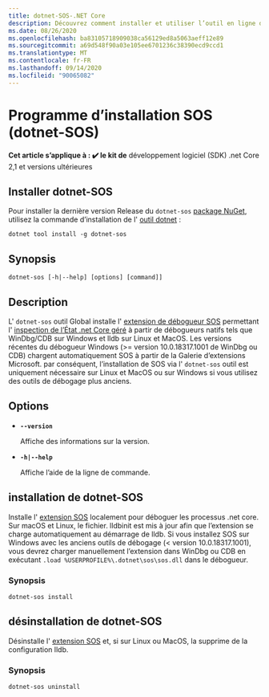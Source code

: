 ```yaml
---
title: dotnet-SOS-.NET Core
description: Découvrez comment installer et utiliser l’outil en ligne de commande dotnet-SOS.
ms.date: 08/26/2020
ms.openlocfilehash: ba83105718909038ca56129ed8a5063aeff12e89
ms.sourcegitcommit: a69d548f90a03e105ee6701236c38390ecd9ccd1
ms.translationtype: MT
ms.contentlocale: fr-FR
ms.lasthandoff: 09/14/2020
ms.locfileid: "90065082"
---
```

# <a name="sos-installer-dotnet-sos"></a>Programme d’installation SOS (dotnet-SOS)

**Cet article s’applique à : ✔️ le kit de** développement logiciel (SDK) .net Core 2,1 et versions ultérieures

## <a name="install-dotnet-sos"></a>Installer dotnet-SOS

Pour installer la dernière version Release du `dotnet-sos` [package NuGet](https://www.nuget.org/packages/dotnet-sos), utilisez la commande d’installation de l' [outil dotnet](../tools/dotnet-tool-install.md) :

```dotnetcli
dotnet tool install -g dotnet-sos
```

## <a name="synopsis"></a>Synopsis

```console
dotnet-sos [-h|--help] [options] [command]]
```

## <a name="description"></a>Description

L' `dotnet-sos` outil Global installe l' [extension de débogueur SOS](../../framework/tools/sos-dll-sos-debugging-extension.md) permettant l' [inspection de l’État .net Core géré](https://github.com/dotnet/diagnostics/blob/master/documentation/sos-debugging-extension.md) à partir de débogueurs natifs tels que WinDbg/CDB sur Windows et lldb sur Linux et MacOS. Les versions récentes du débogueur Windows (>= version 10.0.18317.1001 de WinDbg ou CDB) chargent automatiquement SOS à partir de la Galerie d’extensions Microsoft. par conséquent, l’installation de SOS via l' `dotnet-sos` outil est uniquement nécessaire sur Linux et MacOS ou sur Windows si vous utilisez des outils de débogage plus anciens.

## <a name="options"></a>Options

- **`--version`**

  Affiche des informations sur la version.

- **`-h|--help`**

  Affiche l’aide de la ligne de commande.

## <a name="dotnet-sos-install"></a>installation de dotnet-SOS

Installe l' [extension SOS](../../framework/tools/sos-dll-sos-debugging-extension.md) localement pour déboguer les processus .net core. Sur macOS et Linux, le fichier. lldbinit est mis à jour afin que l’extension se charge automatiquement au démarrage de lldb. Si vous installez SOS sur Windows avec les anciens outils de débogage (< version 10.0.18317.1001), vous devrez charger manuellement l’extension dans WinDbg ou CDB en exécutant `.load %USERPROFILE%\.dotnet\sos\sos.dll` dans le débogueur.

### <a name="synopsis"></a>Synopsis

```console
dotnet-sos install
```

## <a name="dotnet-sos-uninstall"></a>désinstallation de dotnet-SOS

Désinstalle l' [extension SOS](../../framework/tools/sos-dll-sos-debugging-extension.md) et, si sur Linux ou MacOS, la supprime de la configuration lldb.

### <a name="synopsis"></a>Synopsis

```console
dotnet-sos uninstall
```
